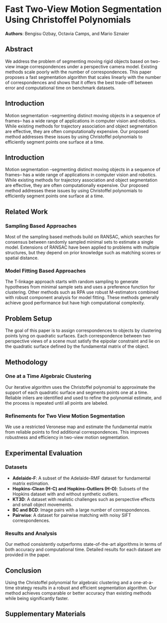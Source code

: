 # Fast Two-View Motion Segmentation Using Christoffel Polynomials

**Authors**: Bengisu Ozbay, Octavia Camps, and Mario Sznaier

## Abstract
We address the problem of segmenting moving rigid objects based on two-view image correspondences under a perspective camera model. Existing methods scale poorly with the number of correspondences. This paper proposes a fast segmentation algorithm that scales linearly with the number of correspondences and shows that it offers the best trade-off between error and computational time on benchmark datasets.

## Introduction
Motion segmentation –segmenting distinct moving objects in a sequence of frames– has a wide range of applications in computer vision and robotics. While existing methods for trajectory association and object segmentation are effective, they are often computationally expensive. Our proposed method addresses these issues by using Christoffel polynomials to efficiently segment points one surface at a time.

## Introduction
Motion segmentation –segmenting distinct moving objects in a sequence of frames– has a wide range of applications in computer vision and robotics. While existing methods for trajectory association and object segmentation are effective, they are often computationally expensive. Our proposed method addresses these issues by using Christoffel polynomials to efficiently segment points one surface at a time.

## Related Work
### Sampling Based Approaches
Most of the sampling based methods build on RANSAC, which searches for consensus between randomly sampled minimal sets to estimate a single model. Extensions of RANSAC have been applied to problems with multiple structures, but they depend on prior knowledge such as matching scores or spatial distance.

### Model Fitting Based Approaches
The T-linkage approach starts with random sampling to generate hypotheses from minimal sample sets and uses a preference function for clustering. Other methods such as RPA use robust M-estimators combined with robust component analysis for model fitting. These methods generally achieve good performance but have high computational complexity.

## Problem Setup
The goal of this paper is to assign correspondences to objects by clustering points lying on quadratic surfaces. Each correspondence between two perspective views of a scene must satisfy the epipolar constraint and lie on the quadratic surface defined by the fundamental matrix of the object.

## Methodology
### One at a Time Algebraic Clustering
Our iterative algorithm uses the Christoffel polynomial to approximate the support of each quadratic surface and segments points one at a time. Reliable inliers are identified and used to refine the polynomial estimate, and the process is repeated until all points are labeled.

### Refinements for Two View Motion Segmentation
We use a restricted Veronese map and estimate the fundamental matrix from reliable points to find additional correspondences. This improves robustness and efficiency in two-view motion segmentation.

## Experimental Evaluation
### Datasets
- **Adelaide-F**: A subset of the Adelaide-RMF dataset for fundamental matrix estimation.
- **Hopkins-Clean (H-C) and Hopkins-Outliers (H-O)**: Subsets of the Hopkins dataset with and without synthetic outliers.
- **KT3D**: A dataset with realistic challenges such as perspective effects and small object movements.
- **BC and BCD**: Image pairs with a large number of correspondences.
- **Pairwise**: A dataset for pairwise matching with noisy SIFT correspondences.

### Results and Analysis
Our method consistently outperforms state-of-the-art algorithms in terms of both accuracy and computational time. Detailed results for each dataset are provided in the paper.

## Conclusion
Using the Christoffel polynomial for algebraic clustering and a one-at-a-time strategy results in a robust and efficient segmentation algorithm. Our method achieves comparable or better accuracy than existing methods while being significantly faster.

## Supplementary Materials
